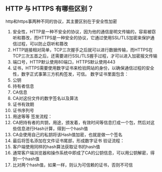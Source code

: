 ## HTTP 与 HTTPS 有哪些区别？
http和https事两种不同的协议，其主要区别在于安全性加密

1. 安全性，HTTP是一种不安全的协议，因为他的通信是明文传输的，容易被窃听和篡改，而HTTPS是一种安全的协议，它通过使用SSL/TLS加密来保护通信过程，可以防止窃听和篡改
2. HTTP链接相对简单，TCP三次握手之后就可以进行数据传输，而HTTPS在TCP三次五首之后，还需要进行SSL/TLS握手过程，才可以进入加密报文传输
3. 端口号，HTTP默认使用80端口，HTTPS默认使用443
4. 证书，HTTPS需要使用数字证书来检验网站的身份，以确保通信过程的安全性，数字正式事第三方机构签发，可信。
数字证书里面包含：
1. 公钥
2. 持有者信息
3. CA信息
4. CA对这份文件的数字签名以及算法
5. 证书有效期
6. 证书序列号
7. 用途等等
签发流程：
1. CA把持有者的共钥，用途，颁发着，有效时间等信息打成一个包，然后对这些信息进行Hash计算，得到一个hash值
2. CA会使用自己的私钥将该Hash值加密，也就是做一个签名
3. 最后将签名添加在文件证书尾部，形成数字证书
验证流程：
1. 客户端使用同样的hash算法获取证书的hash值
2. 通常客户端浏览器和操作系统中即成了CA的公钥信息，可以用公钥解密，得到一个hash值
3. 比对两个hash值，如果一样，则认为可信赖的证书，否则不可信
